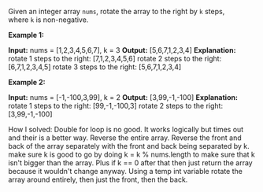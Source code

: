 Given an integer array `nums`, rotate the array to the right by `k` steps, where `k` is non-negative.

**Example 1:**

**Input:** nums = [1,2,3,4,5,6,7], k = 3
**Output:** [5,6,7,1,2,3,4]
**Explanation:**
rotate 1 steps to the right: [7,1,2,3,4,5,6]
rotate 2 steps to the right: [6,7,1,2,3,4,5]
rotate 3 steps to the right: [5,6,7,1,2,3,4]

**Example 2:**

**Input:** nums = [-1,-100,3,99], k = 2
**Output:** [3,99,-1,-100]
**Explanation:** 
rotate 1 steps to the right: [99,-1,-100,3]
rotate 2 steps to the right: [3,99,-1,-100]

How I solved:
	Double for loop is no good. It works logically but times out and their is a better way.
	Reverse the entire array.
	Reverse the front and back of the array separately with the front and back being separated by k.
	make sure k is good to go by doing k = k % nums.length to make sure that k isn't bigger than the array. Plus if k == 0 after that then just return the array because it wouldn't change anyway.
	Using a temp int variable rotate the array around entirely, then just the front, then the back.